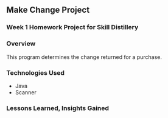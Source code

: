 ## Make Change Project

### Week 1 Homework Project for Skill Distillery

### Overview

This program determines the change returned for a purchase.

### Technologies Used

* Java
* Scanner

### Lessons Learned, Insights Gained
